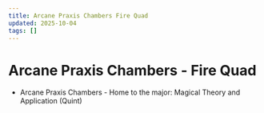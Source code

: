 ```yaml
---
title: Arcane Praxis Chambers Fire Quad
updated: 2025-10-04
tags: []
---
```


# Arcane Praxis Chambers - Fire Quad


* Arcane Praxis Chambers - Home to the major: Magical Theory and Application (Quint)
